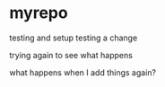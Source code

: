 # myrepo
testing and setup
testing a change

trying again to see what happens





what happens when I add things again?